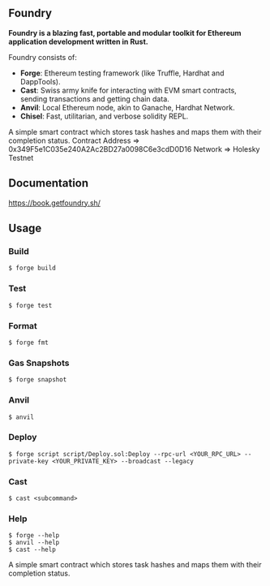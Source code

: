 ## Foundry

**Foundry is a blazing fast, portable and modular toolkit for Ethereum application development written in Rust.**

Foundry consists of:

-   **Forge**: Ethereum testing framework (like Truffle, Hardhat and DappTools).
-   **Cast**: Swiss army knife for interacting with EVM smart contracts, sending transactions and getting chain data.
-   **Anvil**: Local Ethereum node, akin to Ganache, Hardhat Network.
-   **Chisel**: Fast, utilitarian, and verbose solidity REPL.

A simple smart contract which stores task hashes and maps them with their completion status.
Contract Address => 0x349F5e1C035e240A2Ac2BD27a0098C6e3cdD0D16
Network => Holesky Testnet

## Documentation

https://book.getfoundry.sh/

## Usage

### Build

```shell
$ forge build
```

### Test

```shell
$ forge test
```

### Format

```shell
$ forge fmt
```

### Gas Snapshots

```shell
$ forge snapshot
```

### Anvil

```shell
$ anvil
```

### Deploy

```shell
$ forge script script/Deploy.sol:Deploy --rpc-url <YOUR_RPC_URL> --private-key <YOUR_PRIVATE_KEY> --broadcast --legacy
```

### Cast

```shell
$ cast <subcommand>
```

### Help

```shell
$ forge --help
$ anvil --help
$ cast --help
```

A simple smart contract which stores task hashes and maps them with their completion status.
